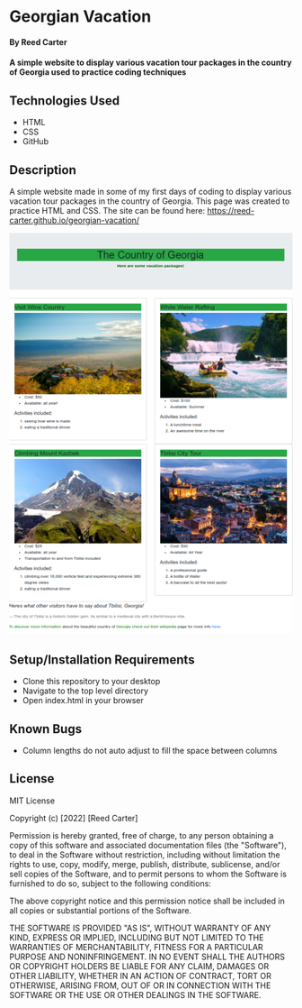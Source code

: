 # Georgian Vacation

#### By Reed Carter

#### A simple website to display various vacation tour packages in the country of Georgia used to practice coding techniques

## Technologies Used

* HTML
* CSS
* GitHub

## Description

A simple website made in some of my first days of coding to display various vacation tour packages in the country of Georgia. This page was created to practice HTML and CSS. The site can be found here: https://reed-carter.github.io/georgian-vacation/

[<img src="./georgian_vacation_website.png" width='700'/>](./georgian_vacation_website.png)

## Setup/Installation Requirements

* Clone this repository to your desktop
* Navigate to the top level directory
* Open index.html in your browser

## Known Bugs

* Column lengths do not auto adjust to fill the space between columns

## License

MIT License

Copyright (c) [2022] [Reed Carter]

Permission is hereby granted, free of charge, to any person obtaining a copy
of this software and associated documentation files (the "Software"), to deal
in the Software without restriction, including without limitation the rights
to use, copy, modify, merge, publish, distribute, sublicense, and/or sell
copies of the Software, and to permit persons to whom the Software is
furnished to do so, subject to the following conditions:

The above copyright notice and this permission notice shall be included in all
copies or substantial portions of the Software.

THE SOFTWARE IS PROVIDED "AS IS", WITHOUT WARRANTY OF ANY KIND, EXPRESS OR
IMPLIED, INCLUDING BUT NOT LIMITED TO THE WARRANTIES OF MERCHANTABILITY,
FITNESS FOR A PARTICULAR PURPOSE AND NONINFRINGEMENT. IN NO EVENT SHALL THE
AUTHORS OR COPYRIGHT HOLDERS BE LIABLE FOR ANY CLAIM, DAMAGES OR OTHER
LIABILITY, WHETHER IN AN ACTION OF CONTRACT, TORT OR OTHERWISE, ARISING FROM,
OUT OF OR IN CONNECTION WITH THE SOFTWARE OR THE USE OR OTHER DEALINGS IN THE
SOFTWARE.
